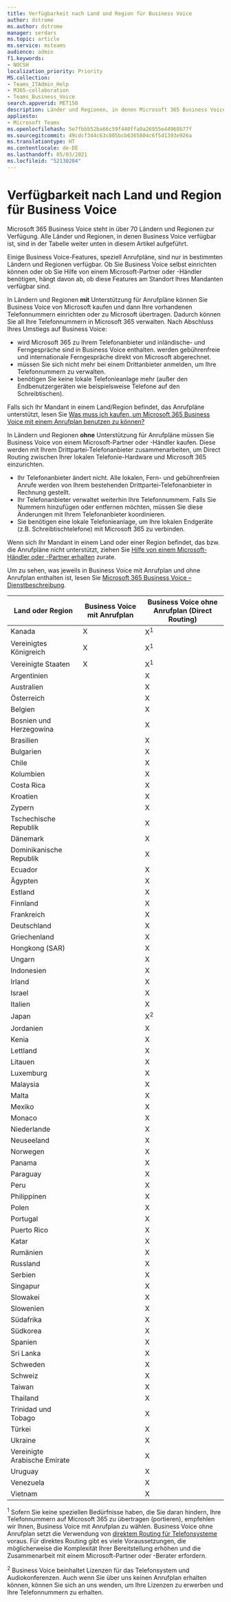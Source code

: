 ```yaml
---
title: Verfügbarkeit nach Land und Region für Business Voice
author: dstrome
ms.author: dstrome
manager: serdars
ms.topic: article
ms.service: msteams
audience: admin
f1.keywords:
- NOCSH
localization_priority: Priority
MS.collection:
- Teams_ITAdmin_Help
- M365-collaboration
- Teams_Business_Voice
search.appverid: MET150
description: Länder und Regionen, in denen Microsoft 365 Business Voice verfügbar ist.
appliesto:
- Microsoft Teams
ms.openlocfilehash: 5e7fbbb52ba66c59f440ffa9a26955e44968b77f
ms.sourcegitcommit: 49cdcf344c63c805bcb6365804c6f5d1393e926a
ms.translationtype: HT
ms.contentlocale: de-DE
ms.lasthandoff: 05/03/2021
ms.locfileid: "52130204"
---
```

# <a name="country-and-region-availability-for-business-voice"></a>Verfügbarkeit nach Land und Region für Business Voice

Microsoft 365 Business Voice steht in über 70 Ländern und Regionen zur Verfügung. Alle Länder und Regionen, in denen Business Voice verfügbar ist, sind in der Tabelle weiter unten in diesem Artikel aufgeführt.

Einige Business Voice-Features, speziell Anrufpläne, sind nur in bestimmten Ländern und Regionen verfügbar. Ob Sie Business Voice selbst einrichten können oder ob Sie Hilfe von einem Microsoft-Partner oder -Händler benötigen, hängt davon ab, ob diese Features am Standort Ihres Mandanten verfügbar sind.

In Ländern und Regionen **mit** Unterstützung für Anrufpläne können Sie Business Voice von Microsoft kaufen und dann Ihre vorhandenen Telefonnummern einrichten oder zu Microsoft übertragen. Dadurch können Sie all Ihre Telefonnummern in Microsoft 365 verwalten. Nach Abschluss Ihres Umstiegs auf Business Voice:

- wird Microsoft 365 zu Ihrem Telefonanbieter und inländische- und Ferngespräche sind in Business Voice enthalten. werden gebührenfreie und internationale Ferngespräche direkt von Microsoft abgerechnet.
- müssen Sie sich nicht mehr bei einem Drittanbieter anmelden, um Ihre Telefonnummern zu verwalten.
- benötigen Sie keine lokale Telefonieanlage mehr (außer den Endbenutzergeräten wie beispielsweise Telefone auf den Schreibtischen).

Falls sich Ihr Mandant in einem Land/Region befindet, das Anrufpläne unterstützt, lesen Sie [Was muss ich kaufen, um Microsoft 365 Business Voice mit einem Anrufplan benutzen zu können?](what-to-buy.md)

In Ländern und Regionen **ohne** Unterstützung für Anrufpläne müssen Sie Business Voice von einem Microsoft-Partner oder -Händler kaufen. Diese werden mit Ihrem Drittpartei-Telefonanbieter zusammenarbeiten, um Direct Routing zwischen Ihrer lokalen Telefonie-Hardware und Microsoft 365 einzurichten.

- Ihr Telefonanbieter ändert nicht. Alle lokalen, Fern- und gebührenfreien Anrufe werden von Ihrem bestehenden Drittpartei-Telefonanbieter in Rechnung gestellt.
- Ihr Telefonanbieter verwaltet weiterhin Ihre Telefonnummern. Falls Sie Nummern hinzufügen oder entfernen möchten, müssen Sie diese Änderungen mit Ihrem Telefonanbieter koordinieren.
- Sie benötigen eine lokale Telefonieanlage, um Ihre lokalen Endgeräte (z.B. Schreibtischtelefone) mit Microsoft 365 zu verbinden.

Wenn sich Ihr Mandant in einem Land oder einer Region befindet, das bzw. die Anrufpläne nicht unterstützt, ziehen Sie [Hilfe von einem Microsoft-Händler oder -Partner erhalten](reseller-partner-support.md) zurate.

Um zu sehen, was jeweils in Business Voice mit Anrufplan und ohne Anrufplan enthalten ist, lesen Sie [Microsoft 365 Business Voice – Dienstbeschreibung](/office365/servicedescriptions/microsoft-365-business-voice-service-description).

| Land oder Region    | Business Voice mit Anrufplan | Business Voice ohne Anrufplan (Direct Routing) |
|----------------------|----------------------------------|-----------------------------------------------------|
| Kanada               | X                                | X<sup>1</sup>                                       |
| Vereinigtes Königreich       | X                                | X<sup>1</sup>                                       |
| Vereinigte Staaten        | X                                | X<sup>1</sup>                                       |
| Argentinien            |                                  | X                                                   |
| Australien            |                                  | X                                                   |
| Österreich              |                                  | X                                                   |
| Belgien              |                                  | X                                                   |
| Bosnien und Herzegowina |                                  | X                                                   |
| Brasilien               |                                  | X                                                   |
| Bulgarien             |                                  | X                                                   |
| Chile                |                                  | X                                                   |
| Kolumbien             |                                  | X                                                   |
| Costa Rica           |                                  | X                                                   |
| Kroatien              |                                  | X                                                   |
| Zypern               |                                  | X                                                   |
| Tschechische Republik       |                                  | X                                                   |
| Dänemark              |                                  | X                                                   |
| Dominikanische Republik   |                                  | X                                                   |
| Ecuador              |                                  | X                                                   |
| Ägypten                |                                  | X                                                   |
| Estland              |                                  | X                                                   |
| Finnland              |                                  | X                                                   |
| Frankreich               |                                  | X                                                   |
| Deutschland              |                                  | X                                                   |
| Griechenland               |                                  | X                                                   |
| Hongkong (SAR)        |                                  | X                                                   |
| Ungarn              |                                  | X                                                   |
| Indonesien            |                                  | X                                                   |
| Irland              |                                  | X                                                   |
| Israel               |                                  | X                                                   |
| Italien                |                                  | X                                                   |
| Japan                |                                  | X<sup>2</sup>                                       |
| Jordanien               |                                  | X                                                   |
| Kenia                |                                  | X                                                   |
| Lettland               |                                  | X                                                   |
| Litauen            |                                  | X                                                   |
| Luxemburg           |                                  | X                                                   |
| Malaysia             |                                  | X                                                   |
| Malta                |                                  | X                                                   |
| Mexiko               |                                  | X                                                   |
| Monaco               |                                  | X                                                   |
| Niederlande          |                                  | X                                                   |
| Neuseeland          |                                  | X                                                   |
| Norwegen               |                                  | X                                                   |
| Panama               |                                  | X                                                   |
| Paraguay             |                                  | X                                                   |
| Peru                 |                                  | X                                                   |
| Philippinen          |                                  | X                                                   |
| Polen               |                                  | X                                                   |
| Portugal             |                                  | X                                                   |
| Puerto Rico          |                                  | X                                                   |
| Katar                |                                  | X                                                   |
| Rumänien              |                                  | X                                                   |
| Russland               |                                  | X                                                   |
| Serbien               |                                  | X                                                   |
| Singapur            |                                  | X                                                   |
| Slowakei             |                                  | X                                                   |
| Slowenien             |                                  | X                                                   |
| Südafrika         |                                  | X                                                   |
| Südkorea          |                                  | X                                                   |
| Spanien                |                                  | X                                                   |
| Sri Lanka            |                                  | X                                                   |
| Schweden               |                                  | X                                                   |
| Schweiz          |                                  | X                                                   |
| Taiwan               |                                  | X                                                   |
| Thailand             |                                  | X                                                   |
| Trinidad und Tobago  |                                  | X                                                   |
| Türkei               |                                  | X                                                   |
| Ukraine              |                                  | X                                                   |
| Vereinigte Arabische Emirate |                                  | X                                                   |
| Uruguay              |                                  | X                                                   |
| Venezuela            |                                  | X                                                   |
| Vietnam              |                                  | X                                                   |

<sup>1</sup>  Sofern Sie keine speziellen Bedürfnisse haben, die Sie daran hindern, Ihre Telefonnummern auf Microsoft 365 zu übertragen (portieren), empfehlen wir Ihnen, Business Voice mit Anrufplan zu wählen. Business Voice ohne Anrufplan setzt die Verwendung von [direktem Routing für Telefonsysteme](../direct-routing-landing-page.md) voraus. Für direktes Routing gibt es viele Voraussetzungen, die möglicherweise die Komplexität Ihrer Bereitstellung erhöhen und die Zusammenarbeit mit einem Microsoft-Partner oder -Berater erfordern.

<sup>2</sup>  Business Voice beinhaltet Lizenzen für das Telefonsystem und Audiokonferenzen. Auch wenn Sie über uns keinen Anrufplan erhalten können, können Sie sich an uns wenden, um Ihre Lizenzen zu erwerben und Ihre Telefonnummern zu erhalten.

